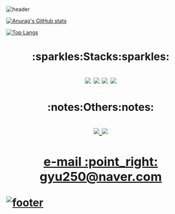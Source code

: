![header](https://capsule-render.vercel.app/api?type=waving&color=gradient&text=%20YoungJinn%20%20&height=200&fontSize=90)



[![Anurag's GitHub stats](https://github-readme-stats.vercel.app/api?username=kimyoungjin98&theme=dark)](https://github.com/anuraghazra/github-readme-stats)

[![Top Langs](https://github-readme-stats.vercel.app/api/top-langs/?username=kimyoungjin98&layout=compact)](https://github.com/anuraghazra/github-readme-stats)


<h1><p align="center">:sparkles:Stacks:sparkles:</p>


<p align="center"><img src="https://img.shields.io/badge/Java-007396?style=flat-square&logo=Java&logoColor=white"/>
<img src="https://img.shields.io/badge/Oracle-F80000?style=flat-square&logo=Oracle&logoColor=white"/>
<img src="https://img.shields.io/badge/Eclipse IDE-2C2255?style=flat-square&logo=Eclipse&logoColor=white"/>
<img src="https://img.shields.io/badge/HTML5-E34F26?style=flat-square&logo=HTML5&logoColor=white"/> </p>

<h1><p align="center">:notes:Others:notes:
  
<p align="center">  
<a href="https://www.facebook.com/gyu250"><img src="https://img.shields.io/badge/facebook-1877f2?style=flat-square&logo=facebook&logoColor=white"/>
<a href="https://www.instagram.com/yj___98"><img src="https://img.shields.io/badge/Instagram-E4405F?style=flat-square&logo=Instagram&logoColor=white"/>
  </p>

<h3><p align="center">e-mail :point_right: gyu250@naver.com </p> </h3>

![footer](https://capsule-render.vercel.app/api?section=footer&type=waving&color=gradient&text=%20)


